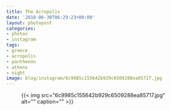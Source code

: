 ```yaml
---
title: The Acropolis
date: '2018-06-30T06:29:23+00:00'
layout: photopost
categories:
- photos
- instagram
tags:
- greece
- acropolis
- panthenon
- athens
- night
image: blog/instagram/6c9985c155642b929c6509288ea85717.jpg
---
```


<figure class="photo photo--square">
  {{< img src="6c9985c155642b929c6509288ea85717.jpg" alt="" caption="" >}}

</figure>



